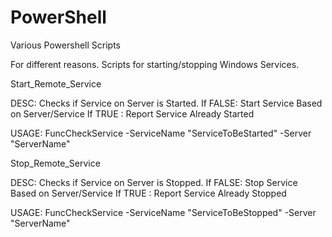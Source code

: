 PowerShell
==========

Various Powershell Scripts

For different reasons. Scripts for starting/stopping Windows Services.

Start_Remote_Service

DESC: Checks if Service on Server is Started. 
    If FALSE: Start Service Based on Server/Service
    If TRUE : Report Service Already Started 
    
USAGE: FuncCheckService -ServiceName "ServiceToBeStarted" -Server "ServerName"

Stop_Remote_Service

DESC: Checks if Service on Server is Stopped. 
    If FALSE: Stop Service Based on Server/Service
    If TRUE : Report Service Already Stopped 
    
USAGE: FuncCheckService -ServiceName "ServiceToBeStopped" -Server "ServerName"
